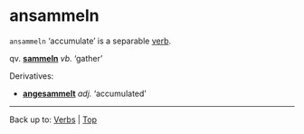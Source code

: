 # ansammeln

`ansammeln` ‘accumulate’ is a separable [verb](../../index.md).

qv. **[sammeln](../../s/sa/sammeln.md)** *vb.* ‘gather’

Derivatives:
- **[angesammelt](../../../adjectives/a/an/angesammelt.md)** *adj.* ‘accumulated’

----

Back up to: [Verbs](../../index.md) | [Top](../../../index.md)
